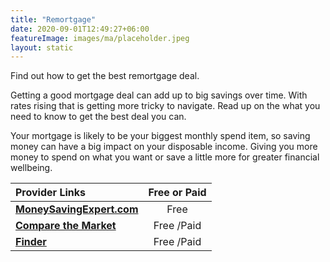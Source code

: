 ```yaml
---
title: "Remortgage"
date: 2020-09-01T12:49:27+06:00
featureImage: images/ma/placeholder.jpeg
layout: static
---
```


Find out how to get the best remortgage deal.

Getting a good mortgage deal can add up to big savings over time. With rates rising that is getting more tricky to navigate. Read up on the what you need to know to get the best deal you can.

Your mortgage is likely to be your biggest monthly spend item, so saving money can have a big impact on your disposable income. Giving you more money to spend on what you want or save a little more for greater financial wellbeing.

| Provider Links      | Free or Paid  |  
| :-----------          | :--------------:      |  
| [**MoneySavingExpert.com**](https://www.moneysavingexpert.com/mortgages/remortgage-guide/) | Free  | 
| [**Compare the Market**](https://www.comparethemarket.com/mortgages/remortgage/) | Free /Paid | 
| [**Finder**](https://www.finder.com/uk/mortgages/mortgage-brokers) | Free /Paid | 
  

<br/><br/>






